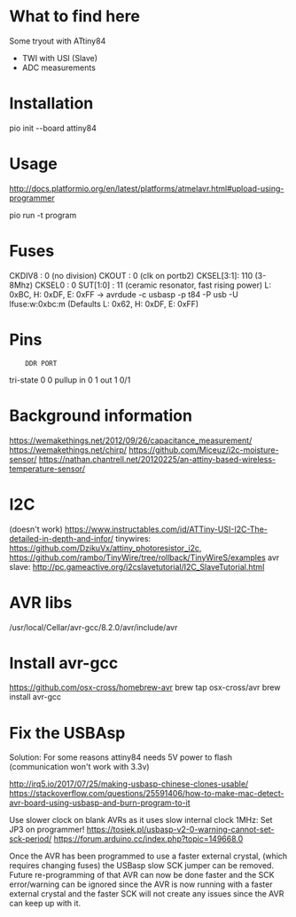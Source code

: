 # What to find here
Some tryout with ATtiny84
- TWI with USI (Slave)
- ADC measurements

# Installation
pio init --board attiny84

# Usage
http://docs.platformio.org/en/latest/platforms/atmelavr.html#upload-using-programmer

pio run -t program

# Fuses
CKDIV8    : 0 (no division)
CKOUT     : 0 (clk on portb2)
CKSEL[3:1]: 110 (3-8Mhz)
CKSEL0    : 0
SUT[1:0]  : 11 (ceramic resonator, fast rising power)
L: 0xBC, H: 0xDF, E: 0xFF -> avrdude -c usbasp -p t84 -P usb -U lfuse:w:0xbc:m
(Defaults L: 0x62, H: 0xDF, E: 0xFF)

# Pins
		DDR	PORT
tri-state	0	0
pullup in	0	1
out		1	0/1

# Background information
https://wemakethings.net/2012/09/26/capacitance_measurement/
https://wemakethings.net/chirp/
https://github.com/Miceuz/i2c-moisture-sensor/
https://nathan.chantrell.net/20120225/an-attiny-based-wireless-temperature-sensor/

# I2C
(doesn't work) https://www.instructables.com/id/ATTiny-USI-I2C-The-detailed-in-depth-and-infor/
tinywires: https://github.com/DzikuVx/attiny_photoresistor_i2c, https://github.com/rambo/TinyWire/tree/rollback/TinyWireS/examples
avr slave: http://pc.gameactive.org/i2cslavetutorial/I2C_SlaveTutorial.html



# AVR libs
/usr/local/Cellar/avr-gcc/8.2.0/avr/include/avr

# Install avr-gcc
https://github.com/osx-cross/homebrew-avr
brew tap osx-cross/avr
brew install avr-gcc

# Fix the USBAsp
Solution: For some reasons attiny84 needs 5V power to flash
(communication won't work with 3.3v)

http://irq5.io/2017/07/25/making-usbasp-chinese-clones-usable/
https://stackoverflow.com/questions/25591406/how-to-make-mac-detect-avr-board-using-usbasp-and-burn-program-to-it

Use slower clock on blank AVRs as it uses slow internal clock 1MHz: Set JP3 on programmer!
https://tosiek.pl/usbasp-v2-0-warning-cannot-set-sck-period/
https://forum.arduino.cc/index.php?topic=149668.0

Once the AVR has been programmed to use a faster external crystal, (which requires changing fuses)
the USBasp slow SCK jumper can be removed.
Future re-programming of that AVR  can now be done faster
and the SCK error/warning can be ignored since the AVR is now running with a faster
external crystal and the faster SCK will not create any issues since the AVR can keep up
with it.
